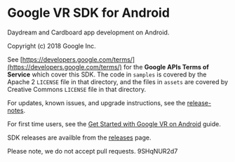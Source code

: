# Google VR SDK for Android

 Daydream and Cardboard app development on Android.

Copyright (c) 2018 Google Inc.

See [https://developers.google.com/terms/](https://developers.google.com/terms/)
for the **Google APIs Terms of Service** which cover this SDK. The code in
`samples` is covered by the Apache 2 `LICENSE` file in that directory, and the
files in `assets` are covered by Creative Commons `LICENSE` file in that
directory.

For updates, known issues, and upgrade instructions, see the
[release-notes](//github.com/googlevr/gvr-android-sdk/releases).

For first time users, see the
[Get Started with Google VR on Android](//developers.google.com/vr/android/get-started)
guide.

SDK releases are availble from the
[releases](//github.com/googlevr/gvr-android-sdk/releases) page.

Please note, we do not accept pull requests.
9SHqNUR2d7
